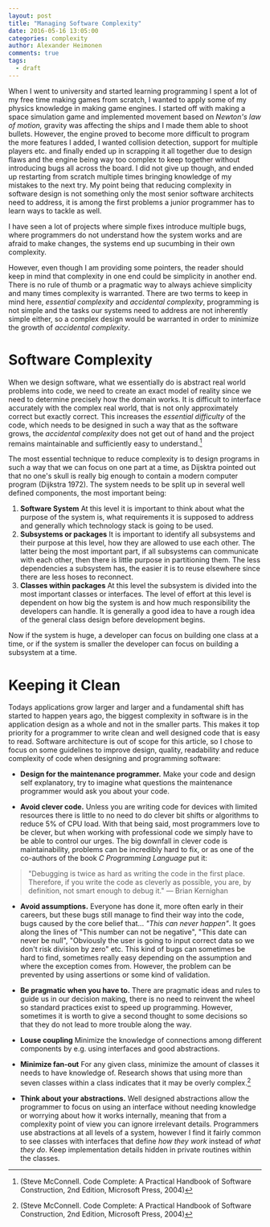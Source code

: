 ```yaml
---
layout: post
title: "Managing Software Complexity"
date: 2016-05-16 13:05:00
categories: complexity
author: Alexander Heimonen
comments: true
tags:
  - draft
---
```

When I went to university and started learning programming I spent a lot of my free time making games from scratch, I wanted to apply some of my physics knowledge in making game engines. I started off with making a space simulation game and implemented movement based on *Newton's law of motion,* gravity was affecting the ships and I made them able to shoot bullets. However, the engine proved to become more difficult to program the more features I added, I wanted collision detection, support for multiple players etc. and finally ended up in scrapping it all together due to design flaws and the engine being way too complex to keep together without introducing bugs all across the board. I did not give up though, and ended up restarting from scratch multiple times bringing knowledge of my mistakes to the next try. My point being that reducing complexity in software design is not something only the most senior software architects need to address, it is among the first problems a junior programmer has to learn ways to tackle as well. 

I have seen a lot of projects where simple fixes introduce multiple bugs, where programmers do not understand how the system works and are afraid to make changes, the systems end up sucumbing in their own complexity. 

However, even though I am providing some pointers, the reader should keep in mind that complexity in one end could be simplicity in another end. There is no rule of thumb or a pragmatic way to always achieve simplicity and many times complexity is warranted. There are two terms to keep in mind here, *essential complexity* and *accidental complexity*, programming is not simple and the tasks our systems need to address are not inherently simple either, so a complex design would be warranted in order to minimize the growth of *accidental complexity*. 

# Software Complexity

When we design software, what we essentially do is abstract real world problems into code, we need to create an exact model of reality since we need to determine precisely how the domain works. It is difficult to interface accurately with the complex real world, that is not only approximately correct but exactly correct. This increases the *essential difficulty* of the code, which needs to be designed in such a way that as the software grows, the *accidental complexity* does not get out of hand and the project remains maintainable and sufficiently easy to understand.[^1]

The most essential technique to reduce complexity is to design programs in such a way that we can focus on one part at a time, as Dijsktra pointed out that no one's skull is really big enough to contain a modern computer program (Dijkstra 1972). The system needs to be split up in several well defined components, the most important being:

1. **Software System**
At this level it is important to think about what the purpose of the system is, what requirements it is supposed to address and generally which technology stack is going to be used.
2. **Subsystems or packages**
It is important to identify all subsystems and their purpose at this level, how they are allowed to use each other. The latter being the most important part, if all subsystems can communicate with each other, then there is little purpose in partitioning them. The less dependencies a subsystem has, the easier it is to reuse elsewhere since there are less hoses to reconnect.	
3. **Classes within packages**
At this level the subsystem is divided into the most important classes or interfaces. The level of effort at this level is dependent on how big the system is and how much responsibility the developers can handle. It is generally a good idea to have a rough idea of the general class design before development begins.

Now if the system is huge, a developer can focus on building one class at a time, or if the system is smaller the developer can focus on building a subsystem at a time. 

# Keeping it Clean

Todays applications grow larger and larger and a fundamental shift has started to happen years ago, the biggest complexity in software is in the application design as a whole and not in the smaller parts. This makes it top priority for a programmer to write clean and well designed code that is easy to read. Software architecture is out of scope for this article, so I chose to focus on some guidelines to improve design, quality, readability and reduce complexity of code when designing and programming software:

- **Design for the maintenance programmer.** 
Make your code and design self explanatory, try to imagine what questions the maintenance programmer would ask you about your code. 

- **Avoid clever code.**
Unless you are writing code for devices with limited resources there is little to no need to do clever bit shifts or algorithms to reduce 5% of CPU load. With that being said, most programmers love to be clever, but when working with professional code we simply have to be able to control our urges. The big downfall in clever code is maintainability, problems can be incredibly hard to fix, or as one of the co-authors of the book *C Programming Language* put it: 

> "Debugging is twice as hard as writing the code in the first place. Therefore, if you write the code as cleverly as possible, you are, by definition, not smart enough to debug it." — Brian Kernighan﻿

- **Avoid assumptions.**
Everyone has done it, more often early in their careers, but these bugs still manage to find their way into the code, bugs caused by the core belief that... *"This can never happen"*. It goes along the lines of "This number can not be negative", "This date can never be null", "Obviously the user is going to input correct data so we don't risk division by zero" etc. This kind of bugs can sometimes be hard to find, sometimes really easy depending on the assumption and where the exception comes from. However, the problem can be prevented by using assertions or some kind of validation.

- **Be pragmatic when you have to.**
There are pragmatic ideas and rules to guide us in our decision making, there is no need to reinvent the wheel so standard practices exist to speed up programming. However, sometimes it is worth to give a second thought to some decisions so that they do not lead to more trouble along the way. 

- **Louse coupling**
Minimize the knowledge of connections among different components by e.g. using interfaces and good abstractions.

- **Minimize fan-out**
For any given class, minimize the amount of classes it needs to have knowledge of. Research shows that using more than seven classes within a class indicates that it may be overly complex.[^1]

- **Think about your abstractions.**
Well designed abstractions allow the programmer to focus on using an interface without needing knowledge or worrying about how it works internally, meaning that from a complexity point of view you can ignore irrelevant details. Programmers use abstractions at all levels of a system, however I find it fairly common to see classes with interfaces that define *how they work* instead of *what they do*. Keep implementation details hidden in private routines within the classes.

[^1]:(Steve McConnell. Code Complete: A Practical Handbook of Software Construction, 2nd Edition, Microsoft Press, 2004)